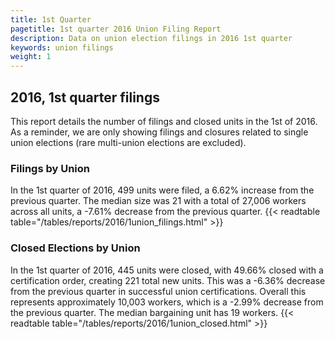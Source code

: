 ```yaml
---
title: 1st Quarter 
pagetitle: 1st quarter 2016 Union Filing Report
description: Data on union election filings in 2016 1st quarter 
keywords: union filings
weight: 1
---
```


## 2016, 1st quarter filings

This report details the number of filings and closed units in the 1st of 2016. As a reminder, we are only showing filings and closures related to single union elections (rare multi-union elections are excluded).

### Filings by Union
In the 1st quarter of 2016, 499 units were filed, a 6.62% increase from the previous quarter. The median size was 21 with a total of 27,006 workers across all units, a -7.61% decrease from the previous quarter.
{{< readtable table="/tables/reports/2016/1union_filings.html" >}}

### Closed Elections by Union
In the 1st quarter of 2016, 445 units were closed, with 49.66% closed with a certification order, creating 221 total new units. This was a -6.36% decrease from the previous quarter in successful union certifications. Overall this represents approximately 10,003 workers, which is a -2.99% decrease from the previous quarter. The median bargaining unit has 19 workers.
{{< readtable table="/tables/reports/2016/1union_closed.html" >}}
